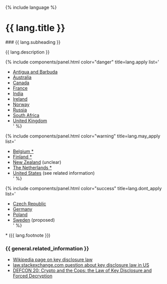 {% include language %}

<h1 id="kdl" class="anchor"><a href="#kdl"><i class="fas fa-link anchor-icon"></i></a> {{ lang.title }}</h1>
### {{ lang.subheading }}

{{ lang.description }}

<!-- Chart of key disclosure law in some countries -->
<div class="row mb-2">

  {% include components/panel.html color="danger"
  title=lang.apply
  list='
 - [Antigua and Barbuda](https://en.wikipedia.org/wiki/Key_disclosure_law#Antigua_and_Barbuda) <div class="float-right"><span class="flag-icon flag-icon-ag"></span></div>
 - [Australia](https://en.wikipedia.org/wiki/Key_disclosure_law#Australia) <div class="float-right"><span class="flag-icon flag-icon-au"></span></div>
 - [Canada](https://en.wikipedia.org/wiki/Key_disclosure_law#Canada) <div class="float-right"><span class="flag-icon flag-icon-ca"></span></div>
 - [France](https://en.wikipedia.org/wiki/Key_disclosure_law#France) <div class="float-right"><span class="flag-icon flag-icon-fr"></span></div>
 - [India](https://en.wikipedia.org/wiki/Key_disclosure_law#India) <div class="float-right"><span class="flag-icon flag-icon-in"></span></div>
 - [Ireland](https://en.wikipedia.org/wiki/Key_disclosure_law#Ireland) <div class="float-right"><span class="flag-icon flag-icon-ie"></span></div>
 - [Norway](https://edri.org/norway-introduces-forced-biometric-authentication/) <div class="float-right"><span class="flag-icon flag-icon-no"></span></div>
 - [Russia](https://www.bloomberg.com/news/articles/2018-03-20/telegram-loses-bid-to-stop-russia-from-getting-encryption-keys) <div class="float-right"><span class="flag-icon flag-icon-ru"></span></div>
 - [South Africa](https://en.wikipedia.org/wiki/Key_disclosure_law#South_Africa) <div class="float-right"><span class="flag-icon flag-icon-za"></span></div>
 - [United Kingdom](https://en.wikipedia.org/wiki/Key_disclosure_law#United_Kingdom) <div class="float-right"><span class="flag-icon flag-icon-gb"></span></div>
  '
  %}

  {% include components/panel.html color="warning"
  title=lang.may_apply
  list='
 - [Belgium *](https://en.wikipedia.org/wiki/Key_disclosure_law#Belgium) <div class="float-right"><span class="flag-icon flag-icon-be"></span></div>
 - [Finland *](https://en.wikipedia.org/wiki/Key_disclosure_law#Finland) <div class="float-right"><span class="flag-icon flag-icon-fi"></span></div>
 - [New Zealand](https://en.wikipedia.org/wiki/Key_disclosure_law#New_Zealand) (unclear) <div class="float-right"><span class="flag-icon flag-icon-nz"></span></div>
 - [The Netherlands *](https://en.wikipedia.org/wiki/Key_disclosure_law#The_Netherlands) <div class="float-right"><span class="flag-icon flag-icon-nl"></span></div>
 - [United States](https://en.wikipedia.org/wiki/Key_disclosure_law#United_States) (see related information) <div class="float-right"><span class="flag-icon flag-icon-us"></span></div>
  '
  %}

  {% include components/panel.html color="success"
  title=lang.dont_apply
  list='
 - [Czech Republic](https://en.wikipedia.org/wiki/Key_disclosure_law#Czech_Republic) <div class="float-right"><span class="flag-icon flag-icon-cz"></span></div>
 - [Germany](https://en.wikipedia.org/wiki/Key_disclosure_law#Germany) <div class="float-right"><span class="flag-icon flag-icon-de"></span></div>
 - [Poland](https://en.wikipedia.org/wiki/Key_disclosure_law#Poland) <div class="float-right"><span class="flag-icon flag-icon-pl"></span></div>
 - [Sweden](https://en.wikipedia.org/wiki/Key_disclosure_law#Sweden) (proposed) <div class="float-right"><span class="flag-icon flag-icon-se"></span></div>
  '
  %}

</div>

\* ({{ lang.footnote }})

### {{ general.related_information }}
- <a href="https://en.wikipedia.org/wiki/Key_disclosure_law">Wikipedia page on key disclosure law</a>
- <a href="https://law.stackexchange.com/questions/1523/can-a-us-citizen-be-required-to-provide-the-authentication-key-for-encrypted-dat">law.stackexchange.com question about key disclosure law in US</a>
- <a href="https://www.youtube.com/watch?v=Jt7D4AIfqlQ">DEFCON 20: Crypto and the Cops: the Law of Key Disclosure and Forced Decryption</a>